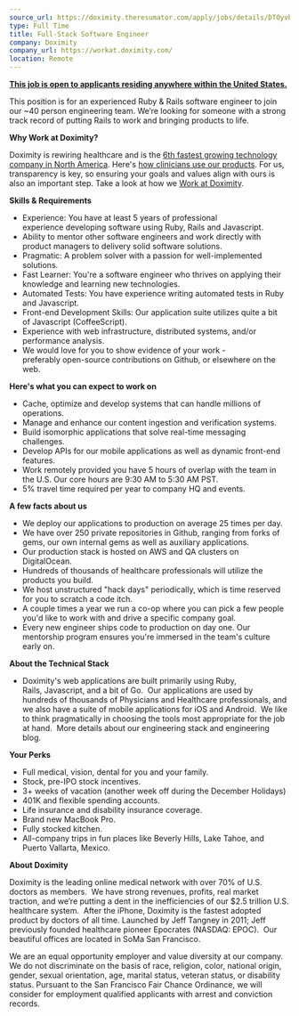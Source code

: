 ```yaml
---
source_url: https://doximity.theresumator.com/apply/jobs/details/DTOyvbbFWO
type: Full Time
title: Full-Stack Software Engineer
company: Doximity
company_url: https://workat.doximity.com/
location: Remote
---
```


<p><u><strong>This job is open to applicants&nbsp;residing anywhere within the United States.</strong></u></p>

<p>This position is for an experienced Ruby &amp; Rails software engineer to join our ~40 person engineering team. We’re looking for someone with a strong track record of putting Rails to work and bringing products to life. &nbsp;</p>

<p><strong>Why Work at Doximity?</strong></p>

<p>Doximity is rewiring healthcare and is the&nbsp;<a href="http://www.prnewswire.com/news-releases/doximity-is-fastest-growing-company-in-bay-area-per-deloittes-2016-technology-fast-500-300367390.html" target="_blank">6th fastest growing technology company in North America</a>.&nbsp;Here's <a href="https://res.cloudinary.com/dhttas9u5/image/upload/WhyDocsUseDox-Infographic_20160930_adpvj6.pdf" target="_blank">how clinicians use our products</a>. For us, transparency is key, so ensuring your goals and values align with ours is also an important step. Take a look at how we <a href="https://workat.doximity.com/" target="_blank">Work at Doximity</a>.</p>

<p><strong>Skills &amp; Requirements</strong></p>

<ul>
<li>Experience:&nbsp;You have at&nbsp;least 5 years of professional experience&nbsp;developing software&nbsp;using Ruby,&nbsp;Rails&nbsp;and&nbsp;Javascript.</li>
<li>Ability to mentor other software engineers and work directly with product managers to delivery solid software solutions.</li>
<li>Pragmatic:&nbsp;A&nbsp;problem solver&nbsp;with&nbsp;a passion for&nbsp;well-implemented solutions.</li>
<li>Fast Learner:&nbsp;You're a software engineer who&nbsp;thrives on&nbsp;applying their knowledge and&nbsp;learning&nbsp;new technologies.</li>
<li>Automated Tests: You have experience&nbsp;writing automated tests in Ruby and Javascript.</li>
<li>Front-end Development Skills:&nbsp;Our application suite utilizes&nbsp;quite&nbsp;a bit of&nbsp;Javascript (CoffeeScript).&nbsp;</li>
<li>Experience with web infrastructure,&nbsp;distributed systems, and/or performance analysis.</li>
<li>We would&nbsp;love&nbsp;for you to&nbsp;show&nbsp;evidence of your work&nbsp;- preferably&nbsp;open-source&nbsp;contributions&nbsp;on&nbsp;Github, or elsewhere on the web.</li>
</ul>

<p><strong>Here's what you can expect to work on</strong></p>

<ul>
<li>Cache, optimize and develop systems that can handle millions of operations.</li>
<li>Manage&nbsp;and&nbsp;enhance&nbsp;our content ingestion and verification systems.</li>
<li>Build&nbsp;isomorphic applications that solve&nbsp;real-time&nbsp;messaging challenges.</li>
<li>Develop APIs for our mobile applications as well as&nbsp;dynamic&nbsp;front-end features.</li>
<li>Work remotely provided you have 5&nbsp;hours of overlap with the team in the U.S. Our core hours are 9:30 AM to 5:30 AM PST.</li>
<li>5% travel time required per year to company HQ and events.</li>
</ul>

<p><strong>A few&nbsp;facts about us</strong></p>

<ul>
<li>We deploy our applications to production on average 25 times per day.</li>
<li>We have over 250 private repositories in Github, ranging from forks of gems, our own internal gems as well as auxiliary applications.</li>
<li>Our production stack is hosted on AWS and QA clusters on DigitalOcean.</li>
<li>Hundreds of thousands of healthcare professionals will utilize the products you build.</li>
<li>We host unstructured "hack days" periodically, which is time reserved for you to scratch a code itch.</li>
<li>A couple times a year we run a co-op where you can pick a few people you'd like to work with and drive a specific company goal.</li>
<li>Every new engineer&nbsp;ships code to production on day one. Our mentorship program ensures you're immersed in the team's culture early on.&nbsp;</li>
</ul>

<p><strong>About the Technical Stack&nbsp;&nbsp;</strong></p>

<ul>
<li>Doximity's web applications are&nbsp;built&nbsp;primarily&nbsp;using Ruby, Rails,&nbsp;Javascript, and&nbsp;a bit of&nbsp;Go. &nbsp;Our applications are used by hundreds of thousands of Physicians and Healthcare professionals, and we also have a suite of mobile applications for iOS and Android. &nbsp;We&nbsp;like to&nbsp;think pragmatically in choosing the tools most appropriate for the job at hand. &nbsp;More details about our&nbsp;engineering stack&nbsp;and&nbsp;engineering blog.</li>
</ul>

<p><strong>Your Perks</strong></p>

<ul>
<li>Full medical, vision, dental for you and your&nbsp;family.</li>
<li>Stock, pre-IPO stock incentives.</li>
<li>3+ weeks of vacation (another week off during the December&nbsp;Holidays)</li>
<li>401K and&nbsp;flexible&nbsp;spending accounts.</li>
<li>Life insurance and disability insurance coverage.</li>
<li>Brand new MacBook Pro.</li>
<li>Fully stocked kitchen.</li>
<li>All-company trips in&nbsp;fun&nbsp;places like Beverly Hills, Lake Tahoe, and Puerto Vallarta, Mexico.</li>
</ul>

<p><strong>About Doximity</strong></p>

<p>Doximity is the leading online medical network with over 70% of U.S. doctors as members. &nbsp;We have strong revenues, profits, real market traction, and we’re putting a dent in the inefficiencies of our $2.5 trillion U.S. healthcare system. &nbsp;After the iPhone, Doximity is the fastest adopted product by doctors of all time. Launched by Jeff Tangney in 2011; Jeff previously founded healthcare pioneer Epocrates (NASDAQ: EPOC). &nbsp;Our beautiful offices are located in SoMa San Francisco.</p>

<p>We are an&nbsp;equal opportunity&nbsp;employer and&nbsp;value diversity&nbsp;at our company. We&nbsp;do not discriminate&nbsp;on the basis of race, religion, color, national origin, gender, sexual orientation, age, marital status, veteran status, or disability status.&nbsp;Pursuant to the San Francisco&nbsp;Fair&nbsp;Chance&nbsp;Ordinance, we will consider for employment qualified applicants with arrest and conviction records.</p>
